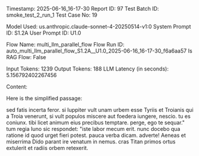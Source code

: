 Timestamp: 2025-06-16_16-17-30
Report ID: 97
Test Batch ID: smoke_test_2_run_1
Test Case No: 19

Model Used: us.anthropic.claude-sonnet-4-20250514-v1:0
System Prompt ID: S1.2A
User Prompt ID: U1.0

Flow Name: multi_llm_parallel_flow
Flow Run ID: auto_multi_llm_parallel_flow_S1.2A__U1.0_2025-06-16_16-17-30_f6a6aa57
Is RAG Flow: False

Input Tokens: 1239
Output Tokens: 188
LLM Latency (in seconds): 5.156792402267456

Content:

Here is the simplified passage:

sed fatis incerta feror. si Iuppiter vult unam urbem esse Tyriis et Troianis qui a Troia venerunt, si vult populos miscere aut foedera iungere, nescio. tu es coniunx. tibi licet animum eius precibus temptare. perge, ego te sequar." tum regia Iuno sic respondet: "iste labor mecum erit. nunc docebo qua ratione id quod urget fieri potest. pauca verba dicam. adverte! Aeneas et miserrima Dido parant ire venatum in nemus. cras Titan primos ortus extulerit et radiis orbem retexerit.
